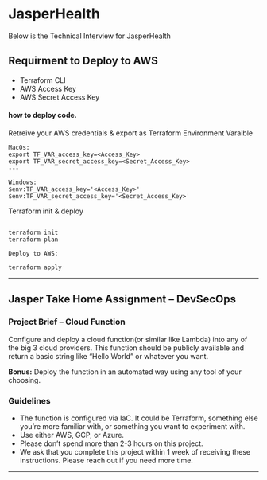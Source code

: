 # JasperHealth
Below is the Technical Interview for JasperHealth


## Requirment to Deploy to AWS 

- Terraform CLI
- AWS Access Key
- AWS Secret Access Key


#### how to deploy code.

Retreive your AWS credentials & export as Terraform Environment Varaible

```
MacOs:
export TF_VAR_access_key=<Access_Key>
export TF_VAR_secret_access_key=<Secret_Access_Key>
---

Windows: 
$env:TF_VAR_access_key='<Access_Key>'
$env:TF_VAR_secret_access_key='<Secret_Access_Key>'

```


Terraform init & deploy

```

terraform init
terraform plan 

Deploy to AWS:

terraform apply
```

---

## Jasper Take Home Assignment – DevSecOps

### Project Brief – Cloud Function
Configure and deploy a cloud function(or similar like Lambda) into any of the big 3 cloud providers. This function should be publicly available and return a basic string like “Hello World” or whatever you want. 

__Bonus:__ Deploy the function in an automated way using any tool of your choosing.

### Guidelines
- The function is configured via IaC. It could be Terraform, something else you’re more familiar with, or something you want to experiment with.
- Use either AWS, GCP, or Azure. 
- Please don’t spend more than 2-3 hours on this project.
- We ask that you complete this project within 1 week of receiving these instructions. Please reach out if you need more time.

-----



